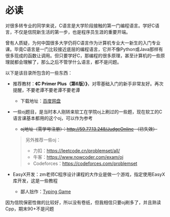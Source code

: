 # 必读

对很多转专业的同学来说，C语言是大学阶段接触的第一门编程语言。学好C语言，不仅是信院新生活的第一步，也是程序员生涯的重要开端。

曾有人质疑，为何中国很多大学仍将C语言作为计算机专业大一新生的入门专业课。毕竟C语言是一门比较接近底层的编程语言，它并不像Python或Java那样有很多现成的函数让调用。但只要学好C，那编程的很多原理，甚至计算机的一些原理就都会理解了，那么之后不管学什么语言，都不是问题。

以下是该目录所包含的一些东西：

* 推荐教材：**《C Primer Plus（第6版）》**，对零基础入门的新手非常友好。再次提醒，不要老谭不要老谭不要老谭
  * 下载地址：[百度网盘](https://pan.baidu.com/s/1TWnS5Dh9IlY3Sz8d-mM22A?pwd=kn84) 

* 一些oj题目，是当时本人刚转来软工在学院oj上刷过的一些题，现在软工的C语言课基本都用的这个oj，可以作为参考
  * ~~oj地址（需学号注册）：http://59.77.13.248/JudgeOnline （已失效）~~
  > 另外推荐一些oj：
  > * 力扣：https://leetcode.cn/problemset/all/
  > * 牛客：https://www.nowcoder.com/exam/oj
  > * Codeforces：https://codeforces.com/problemset
* EasyX开发：zm老师C程序设计课程的大作业是做一个游戏，指定使用EasyX库开发，这是一些教程
  * 鄙人拙作：[Typing Game](https://github.com/529106896/Typing_Game)

因为信院保密性做的比较好，所以没有卷纸，但我相信只要oj刷多了，并且熟读Cpp，期末90+不是问题
